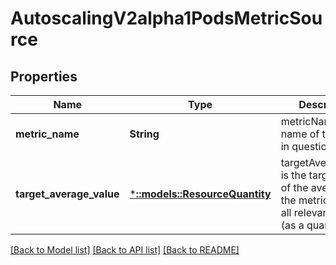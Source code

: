 # AutoscalingV2alpha1PodsMetricSource

## Properties
Name | Type | Description | Notes
------------ | ------------- | ------------- | -------------
**metric_name** | **String** | metricName is the name of the metric in question | [default to null]
**target_average_value** | [***::models::ResourceQuantity**](io.k8s.apimachinery.pkg.api.resource.Quantity.md) | targetAverageValue is the target value of the average of the metric across all relevant pods (as a quantity) | [default to null]

[[Back to Model list]](../README.md#documentation-for-models) [[Back to API list]](../README.md#documentation-for-api-endpoints) [[Back to README]](../README.md)


